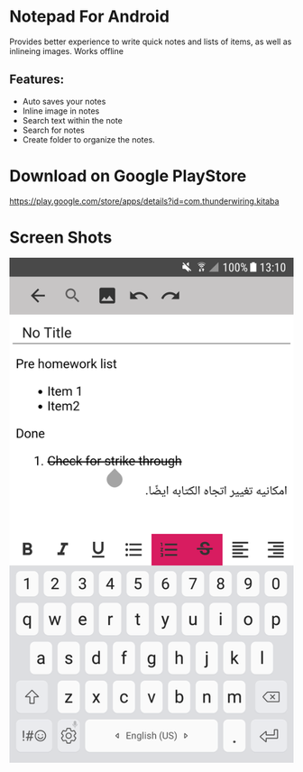 # Notepad For Android


Provides better experience to write quick notes and lists of items, as well as  inlineing images.
Works offline

## Features:
* Auto saves your notes
* Inline image in notes
* Search text within the note
* Search for notes
* Create folder to organize the notes.

# Download on Google PlayStore

https://play.google.com/store/apps/details?id=com.thunderwiring.kitaba

# Screen Shots
![](https://github.com/ThunderWiring/Notepad-Android-App/blob/master/screenshots/Screenshot_20191227-131058.png "Screen 1")
